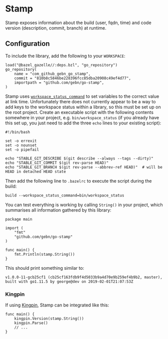 # Stamp

Stamp exposes information about the build (user, fqdn, time) and code version (description, commit, branch) at runtime.

## Configuration

To include the library, add the following to your `WORKSPACE`:

    load("@bazel_gazelle//:deps.bzl", "go_repository")
    go_repository(
        name = "com_github_gebn_go_stamp",
        commit = "810b8c5846be228396fcc85dba20908c49ef4d77",
        importpath = "github.com/gebn/go-stamp",
    )

Stamp uses [`workspace_status_command`](https://docs.bazel.build/versions/master/user-manual.html#flag--workspace_status_command) to set variables to the correct value at link time.
Unfortunately there does not currently appear to be a way to add keys to the workspace status within a library, so this must be set up on the root project.
Create an executable script with the following contents somewhere in your project, e.g. `bin/workspace_status` (if you already have this set up, you just need to add the three `echo` lines to your existing script):

    #!/bin/bash

    set -o errexit
    set -o nounset
    set -o pipefail

    echo "STABLE_GIT_DESCRIBE $(git describe --always --tags --dirty)"
    echo "STABLE_GIT_COMMIT $(git rev-parse HEAD)"
    echo "STABLE_GIT_BRANCH $(git rev-parse --abbrev-ref HEAD)"  # will be HEAD in detached HEAD state

Then add the following line to `.bazelrc` to execute the script during the build:

    build --workspace_status_command=bin/workspace_status

You can test everything is working by calling `String()` in your project, which summarises all information gathered by this library:

    package main

    import (
        "fmt"
        "github.com/gebn/go-stamp"
    )

    func main() {
        fmt.Println(stamp.String())
    }

This should print something similar to:

    v1.0.0-11-gcb25cf1 (cb25cf163fdb9f4d5033b9a4d70e9b259ef4b9b2, master), built with go1.11.5 by george@dev on 2019-02-01T21:07:53Z

### Kingpin

If using [Kingpin](https://github.com/alecthomas/kingpin), Stamp can be integrated like this:

    func main() {
        kingpin.Version(stamp.String())
        kingpin.Parse()
        // ...
    }
